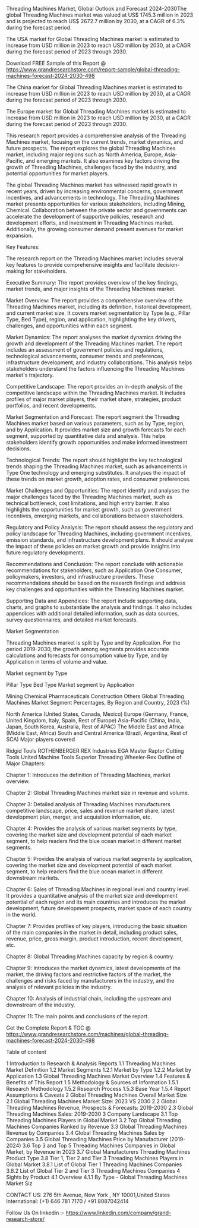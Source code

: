 Threading Machines Market, Global Outlook and Forecast 2024-2030The global Threading Machines market was valued at US$ 1745.3 million in 2023 and is projected to reach US$ 2672.7 million by 2030, at a CAGR of 6.3% during the forecast period.



The USA market for Global Threading Machines market is estimated to increase from USD million in 2023 to reach USD million by 2030, at a CAGR during the forecast period of 2023 through 2030.

Download FREE Sample of this Report @ https://www.grandresearchstore.com/report-sample/global-threading-machines-forecast-2024-2030-498




The China market for Global Threading Machines market is estimated to increase from USD million in 2023 to reach USD million by 2030, at a CAGR during the forecast period of 2023 through 2030.



The Europe market for Global Threading Machines market is estimated to increase from USD million in 2023 to reach USD million by 2030, at a CAGR during the forecast period of 2023 through 2030.



This research report provides a comprehensive analysis of the Threading Machines market, focusing on the current trends, market dynamics, and future prospects. The report explores the global Threading Machines market, including major regions such as North America, Europe, Asia-Pacific, and emerging markets. It also examines key factors driving the growth of Threading Machines, challenges faced by the industry, and potential opportunities for market players.

The global Threading Machines market has witnessed rapid growth in recent years, driven by increasing environmental concerns, government incentives, and advancements in technology. The Threading Machines market presents opportunities for various stakeholders, including Mining, Chemical. Collaboration between the private sector and governments can accelerate the development of supportive policies, research and development efforts, and investment in Threading Machines market. Additionally, the growing consumer demand present avenues for market expansion.

Key Features:

The research report on the Threading Machines market includes several key features to provide comprehensive insights and facilitate decision-making for stakeholders.

Executive Summary: The report provides overview of the key findings, market trends, and major insights of the Threading Machines market.

Market Overview: The report provides a comprehensive overview of the Threading Machines market, including its definition, historical development, and current market size. It covers market segmentation by Type (e.g., Pillar Type, Bed Type), region, and application, highlighting the key drivers, challenges, and opportunities within each segment.

Market Dynamics: The report analyses the market dynamics driving the growth and development of the Threading Machines market. The report includes an assessment of government policies and regulations, technological advancements, consumer trends and preferences, infrastructure development, and industry collaborations. This analysis helps stakeholders understand the factors influencing the Threading Machines market's trajectory.

Competitive Landscape: The report provides an in-depth analysis of the competitive landscape within the Threading Machines market. It includes profiles of major market players, their market share, strategies, product portfolios, and recent developments.

Market Segmentation and Forecast: The report segment the Threading Machines market based on various parameters, such as by Type, region, and by Application. It provides market size and growth forecasts for each segment, supported by quantitative data and analysis. This helps stakeholders identify growth opportunities and make informed investment decisions.

Technological Trends: The report should highlight the key technological trends shaping the Threading Machines market, such as advancements in Type One technology and emerging substitutes. It analyses the impact of these trends on market growth, adoption rates, and consumer preferences.

Market Challenges and Opportunities: The report identify and analyses the major challenges faced by the Threading Machines market, such as technical bottleneck, cost limitations, and high entry barrier. It also highlights the opportunities for market growth, such as government incentives, emerging markets, and collaborations between stakeholders.

Regulatory and Policy Analysis: The report should assess the regulatory and policy landscape for Threading Machines, including government incentives, emission standards, and infrastructure development plans. It should analyse the impact of these policies on market growth and provide insights into future regulatory developments.

Recommendations and Conclusion: The report conclude with actionable recommendations for stakeholders, such as Application One Consumer, policymakers, investors, and infrastructure providers. These recommendations should be based on the research findings and address key challenges and opportunities within the Threading Machines market.

Supporting Data and Appendices: The report include supporting data, charts, and graphs to substantiate the analysis and findings. It also includes appendices with additional detailed information, such as data sources, survey questionnaires, and detailed market forecasts.

Market Segmentation

Threading Machines market is split by Type and by Application. For the period 2019-2030, the growth among segments provides accurate calculations and forecasts for consumption value by Type, and by Application in terms of volume and value.

Market segment by Type



Pillar Type
Bed Type
Market segment by Application



Mining
Chemical
Pharmaceuticals
Construction
Others
Global Threading Machines Market Segment Percentages, By Region and Country, 2023 (%)



North America (United States, Canada, Mexico)
Europe (Germany, France, United Kingdom, Italy, Spain, Rest of Europe)
Asia-Pacific (China, India, Japan, South Korea, Australia, Rest of APAC)
The Middle East and Africa (Middle East, Africa)
South and Central America (Brazil, Argentina, Rest of SCA)
Major players covered



Ridgid Tools
ROTHENBERGER
REX Industries
EGA Master
Raptor Cutting Tools
United Machine Tools
Superior Threading
Wheeler-Rex
Outline of Major Chapters:



Chapter 1: Introduces the definition of Threading Machines, market overview.

Chapter 2: Global Threading Machines market size in revenue and volume.

Chapter 3: Detailed analysis of Threading Machines manufacturers competitive landscape, price, sales and revenue market share, latest development plan, merger, and acquisition information, etc.

Chapter 4: Provides the analysis of various market segments by type, covering the market size and development potential of each market segment, to help readers find the blue ocean market in different market segments.

Chapter 5: Provides the analysis of various market segments by application, covering the market size and development potential of each market segment, to help readers find the blue ocean market in different downstream markets.

Chapter 6: Sales of Threading Machines in regional level and country level. It provides a quantitative analysis of the market size and development potential of each region and its main countries and introduces the market development, future development prospects, market space of each country in the world.

Chapter 7: Provides profiles of key players, introducing the basic situation of the main companies in the market in detail, including product sales, revenue, price, gross margin, product introduction, recent development, etc.

Chapter 8: Global Threading Machines capacity by region & country.

Chapter 9: Introduces the market dynamics, latest developments of the market, the driving factors and restrictive factors of the market, the challenges and risks faced by manufacturers in the industry, and the analysis of relevant policies in the industry.

Chapter 10: Analysis of industrial chain, including the upstream and downstream of the industry.

Chapter 11: The main points and conclusions of the report.

Get the Complete Report & TOC @ https://www.grandresearchstore.com/machines/global-threading-machines-forecast-2024-2030-498

Table of content

1 Introduction to Research & Analysis Reports
1.1 Threading Machines Market Definition
1.2 Market Segments
1.2.1 Market by Type
1.2.2 Market by Application
1.3 Global Threading Machines Market Overview
1.4 Features & Benefits of This Report
1.5 Methodology & Sources of Information
1.5.1 Research Methodology
1.5.2 Research Process
1.5.3 Base Year
1.5.4 Report Assumptions & Caveats
2 Global Threading Machines Overall Market Size
2.1 Global Threading Machines Market Size: 2023 VS 2030
2.2 Global Threading Machines Revenue, Prospects & Forecasts: 2019-2030
2.3 Global Threading Machines Sales: 2019-2030
3 Company Landscape
3.1 Top Threading Machines Players in Global Market
3.2 Top Global Threading Machines Companies Ranked by Revenue
3.3 Global Threading Machines Revenue by Companies
3.4 Global Threading Machines Sales by Companies
3.5 Global Threading Machines Price by Manufacturer (2019-2024)
3.6 Top 3 and Top 5 Threading Machines Companies in Global Market, by Revenue in 2023
3.7 Global Manufacturers Threading Machines Product Type
3.8 Tier 1, Tier 2 and Tier 3 Threading Machines Players in Global Market
3.8.1 List of Global Tier 1 Threading Machines Companies
3.8.2 List of Global Tier 2 and Tier 3 Threading Machines Companies
4 Sights by Product
4.1 Overview
4.1.1 By Type - Global Threading Machines Market Siz

CONTACT US:
276 5th Avenue, New York , NY 10001,United States
International: (+1) 646 781 7170 / +91 8087042414

Follow Us On linkedin :- https://www.linkedin.com/company/grand-research-store/
 
